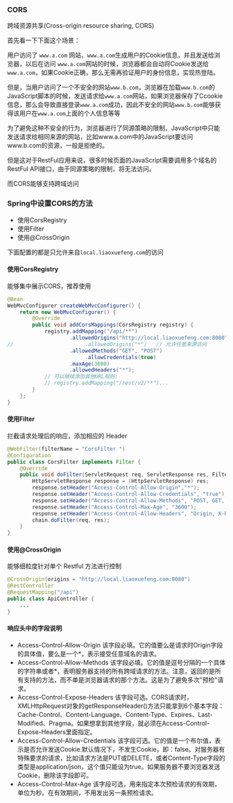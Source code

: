 ### CORS

跨域资源共享(Cross-origin resource sharing, CORS)

首先看一下下面这个场景：

用户访问了 `www.a.com` 网站，`www.a.com`生成用户的Cookie信息，并且发送给浏览器，以后在访问 `www.a.com`网站的时候，浏览器都会自动将Cookie发送给 `www.a.com`，如果Cookie正确，那么无需再验证用户的身份信息，实现热登陆。

但是，当用户访问了一个不安全的网站`www.b.com`，浏览器在加载`www.b.com`的JavaScript脚本的时候，发送请求给`www.a.com`网站，如果浏览器保存了Ccookie信息，那么会导致直接登录`www.a.com`成功，因此不安全的网站`www.b.com`能够获得该用户在`www.a.com`上面的个人信息等等

为了避免这种不安全的行为，浏览器进行了同源策略的限制，JavaScript中只能发送请求给相同来源的网站，比如www.a.com中的JavaScript要访问www.b.com的资源，一般是拒绝的。

但是这对于RestFul应用来说，很多时候页面的JavaScript需要调用多个域名的RestFul API接口，由于同源策略的限制，将无法访问。

而CORS能够支持跨域访问





### Spring中设置CORS的方法
- 使用CorsRegistry
- 使用Filter
- 使用@CrossOrigin

下面配置的都是只允许来自`local.liaoxuefeng.com`的访问

#### 使用CorsRegistry

能够集中展示CORS，推荐使用

```java
@Bean
WebMvcConfigurer createWebMvcConfigurer() {
    return new WebMvcConfigurer() {
        @Override
        public void addCorsMappings(CorsRegistry registry) {
            registry.addMapping("/api/**")
                    .allowedOrigins("http://local.liaoxuefeng.com:8080")	// 只允许指定来源访问
//		                 .allowedOrigins("*")	// 允许任意来源访问
                    .allowedMethods("GET", "POST")
                		 .allowCredentials(true)
                    .maxAge(3600)
                    .allowedHeaders("*");
            // 可以继续添加其他URL规则:
            // registry.addMapping("/rest/v2/**")...
        }
    };
}
```

#### 使用Filter

拦截请求处理后的响应，添加相应的 Header

```java
@WebFilter(filterName = "CorsFilter ")
@Configuration
public class CorsFilter implements Filter {
    @Override
    public void doFilter(ServletRequest req, ServletResponse res, FilterChain chain) throws IOException, ServletException {
        HttpServletResponse response = (HttpServletResponse) res;
        response.setHeader("Access-Control-Allow-Origin","*");
        response.setHeader("Access-Control-Allow-Credentials", "true");
        response.setHeader("Access-Control-Allow-Methods", "POST, GET, PATCH, DELETE, PUT");
        response.setHeader("Access-Control-Max-Age", "3600");
        response.setHeader("Access-Control-Allow-Headers", "Origin, X-Requested-With, Content-Type, Accept");
        chain.doFilter(req, res);
    }
}
```

#### 使用@CrossOrigin

能够细粒度针对单个 Restful 方法进行控制

```java
@CrossOrigin(origins = "http://local.liaoxuefeng.com:8080")
@RestController
@RequestMapping("/api")
public class ApiController {
    ...
}
```



#### 响应头中的字段说明

- Access-Control-Allow-Origin 该字段必填。它的值要么是请求时Origin字段的具体值，要么是一个*，表示接受任意域名的请求。
- Access-Control-Allow-Methods 该字段必填。它的值是逗号分隔的一个具体的字符串或者*，表明服务器支持的所有跨域请求的方法。注意，返回的是所有支持的方法，而不单是浏览器请求的那个方法。这是为了避免多次"预检"请求。
- Access-Control-Expose-Headers 该字段可选。CORS请求时，XMLHttpRequest对象的getResponseHeader()方法只能拿到6个基本字段：Cache-Control、Content-Language、Content-Type、Expires、Last-Modified、Pragma。如果想拿到其他字段，就必须在Access-Control-Expose-Headers里面指定。
- Access-Control-Allow-Credentials 该字段可选。它的值是一个布尔值，表示是否允许发送Cookie.默认情况下，不发生Cookie，即：false。对服务器有特殊要求的请求，比如请求方法是PUT或DELETE，或者Content-Type字段的类型是application/json，这个值只能设为true。如果服务器不要浏览器发送Cookie，删除该字段即可。
- Access-Control-Max-Age 该字段可选，用来指定本次预检请求的有效期，单位为秒。在有效期间，不用发出另一条预检请求。